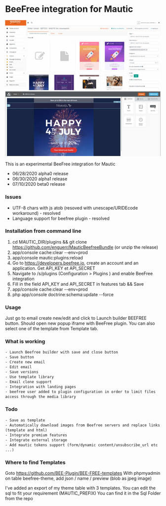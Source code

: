 # BeeFree integration for Mautic
![Beefree Mautic Plugin](./mautic-beefree.gif "Mautic beefree.io plugin integration")
![Beefree Mautic Plugin](./Beefree-editor.JPG "Mautic beefree.io plugin integration")

This is an experimental BeeFree integration for Mautic
- 06/28/2020 alpha0 release
- 06/30/2020 alpha1 release
- 07/10/2020 beta0 release

### Issues
- UTF-8 chars with js atob (resoved with unescape/URIDEcode workaround) - resolved
- Language support for beefree plugin - resolved

### Installation from command line
1. cd MAUTIC_DIR/plugins && git clone https://github.com/enguerr/MauticBeefreeBundle (or unzip the release)
2. app/console cache:clear --env=prod
3. app/console mautic:plugins:reload
4. Go to https://developers.beefree.io, create an account and an application. Get API_KEY et API_SECRET
5. Navigate to /s/plugins (Configuration > Plugins ) and enable BeeFree integration
6. Fill in the field API_KEY and API_SECRET in features tab && Save
7. app/console cache:clear --env=prod
8. php app/console doctrine:schema:update --force

### Usage
Just go to email create new/edit and click to Launch builder BEEFREE button. Should open new popup iframe with BeeFree plugin.
You can also select one of the template from Template tab.

### What is working
    - Launch Beefree builder with save and close button
    - Save button
    - Create new email 
    - Edit email
    - Save versions
    - Use template library
    - Email clone support
    - Integration with landing pages 
    - beefree user added to plugin configuration in order to limit files access through the media library
### Todo
    - Save as template
    - Automatically download images from Beefree servers and replace links (template and html)
    - Integrate premium features
    - Integrate external storage
    - Add mautic tokens support (form/dynamic content/unsubscribe_url etc ...)
    
    
### Where to find Templates
Goto https://github.com/BEE-Plugin/BEE-FREE-templates
With phpmyadmin on table beefree-theme, add json / name / preview (blob as jpeg image)

I've added an export of my theme table with 3 templates. 
You can edit the sql to fit your requirement (MAUTIC_PREFIX)
You can find it in the Sql Folder from the repo

